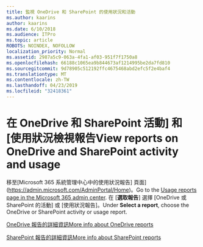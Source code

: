 ```yaml
---
title: 監視 OneDrive 和 SharePoint 的使用狀況和活動
ms.author: kaarins
author: kaarins
ms.date: 6/10/2018
ms.audience: ITPro
ms.topic: article
ROBOTS: NOINDEX, NOFOLLOW
localization_priority: Normal
ms.assetid: 2987a5c9-063a-4fa1-af03-951f7f1750a8
ms.openlocfilehash: 66188c1065ea9b844673af1214995be2da7fd810
ms.sourcegitcommit: 9d78905c512192ffc4675468abd2efc5f2e4baf4
ms.translationtype: MT
ms.contentlocale: zh-TW
ms.lasthandoff: 04/23/2019
ms.locfileid: "32418361"
---
```

# <a name="view-reports-on-onedrive-and-sharepoint-activity-and-usage"></a><span data-ttu-id="2217a-102">在 OneDrive 和 SharePoint 活動] 和 [使用狀況檢視報告</span><span class="sxs-lookup"><span data-stu-id="2217a-102">View reports on OneDrive and SharePoint activity and usage</span></span>

<span data-ttu-id="2217a-103">移至[Microsoft 365 系統管理中心中的使用狀況報告] 頁面](https://admin.microsoft.com/AdminPortal/Home)。</span><span class="sxs-lookup"><span data-stu-id="2217a-103">Go to the [Usage reports page in the Microsoft 365 admin center](https://admin.microsoft.com/AdminPortal/Home).</span></span> <span data-ttu-id="2217a-104">在 [**選取報告**] 選擇 [OneDrive 或 SharePoint 的活動] 或 [使用狀況報告]。</span><span class="sxs-lookup"><span data-stu-id="2217a-104">Under **Select a report**, choose the OneDrive or SharePoint activity or usage report.</span></span> 
  
[<span data-ttu-id="2217a-105">OneDrive 報告的詳細資訊</span><span class="sxs-lookup"><span data-stu-id="2217a-105">More info about OneDrive reports</span></span>](https://go.microsoft.com/fwlink/?linkid=875239)
  
[<span data-ttu-id="2217a-106">SharePoint 報告的詳細資訊</span><span class="sxs-lookup"><span data-stu-id="2217a-106">More info about SharePoint reports</span></span>](https://go.microsoft.com/fwlink/?linkid=875240)
  

